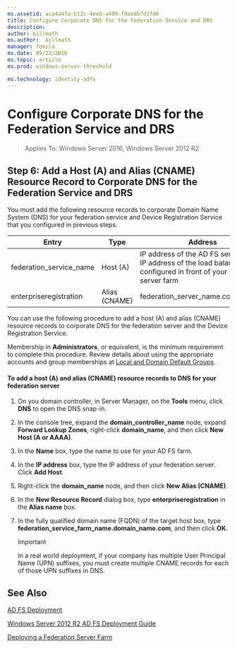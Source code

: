 ```yaml
---
ms.assetid: aca4a4fa-b12c-4eed-a499-f9aedb7d2fd6
title: Configure Corporate DNS for the Federation Service and DRS
description:
author: billmath
ms.author:  billmath
manager: femila
ms.date: 09/22/2016
ms.topic: article
ms.prod: windows-server-threshold

ms.technology: identity-adfs
---
```


# Configure Corporate DNS for the Federation Service and DRS

>Applies To: Windows Server 2016, Windows Server 2012 R2
  
## Step 6: Add a Host \(A\) and Alias \(CNAME\) Resource Record to Corporate DNS for the Federation Service and DRS  
You must add the following resource records to corporate Domain Name System \(DNS\) for your federation service and Device Registration Service that you configured in previous steps.  
  
|Entry|Type|Address|  
|---------|--------|-----------|  
|federation\_service\_name|Host \(A\)|IP address of the AD FS server or the IP address of the load balancer that is configured in front of your AD FS server farm|  
|enterpriseregistration|Alias \(CNAME\)|federation\_server\_name.contoso.com|  
  
You can use the following procedure to add a host \(A\) and alias \(CNAME\) resource records to corporate DNS for the federation server and the Device Registration Service.  
  
Membership in **Administrators**, or equivalent, is the minimum requirement to complete this procedure.  Review details about using the appropriate accounts and group memberships at [Local and Domain Default Groups](http://go.microsoft.com/fwlink/?LinkId=83477).   
  
#### To add a host \(A\) and alias \(CNAME\) resource records to DNS for your federation server  
  
1.  On you domain controller, in Server Manager, on the **Tools** menu, click **DNS** to open the DNS snap\-in.  
  
2.  In the console tree, expand the **domain\_controller\_name** node, expand **Forward Lookup Zones**, right\-click **domain\_name**, and then click **New Host \(A or AAAA\)**.  
  
3.  In the **Name** box, type the name to use for your AD FS farm.  
  
4.  In the **IP address** box, type the IP address of your federation server. Click **Add Host**.  
  
5.  Right\-click the **domain\_name** node, and then click **New Alias \(CNAME\)**.  
  
6.  In the **New Resource Record** dialog box, type **enterpriseregistration** in the **Alias name** box.  
  
7.  In the fully qualified domain name \(FQDN\) of the target host box, type **federation\_service\_farm\_name.domain\_name.com**, and then click **OK**.  
  
    > [!IMPORTANT]  
    > In a real world deployment, if your company has multiple User Principal Name \(UPN\) suffixes, you must create multiple CNAME records for each of those UPN suffixes in DNS.  
  
## See Also 

[AD FS Deployment](../../ad-fs/AD-FS-Deployment.md)  

[Windows Server 2012 R2 AD FS Deployment Guide](../../ad-fs/deployment/Windows-Server-2012-R2-AD-FS-Deployment-Guide.md)  
 
[Deploying a Federation Server Farm](../../ad-fs/deployment/Deploying-a-Federation-Server-Farm.md)  
  

